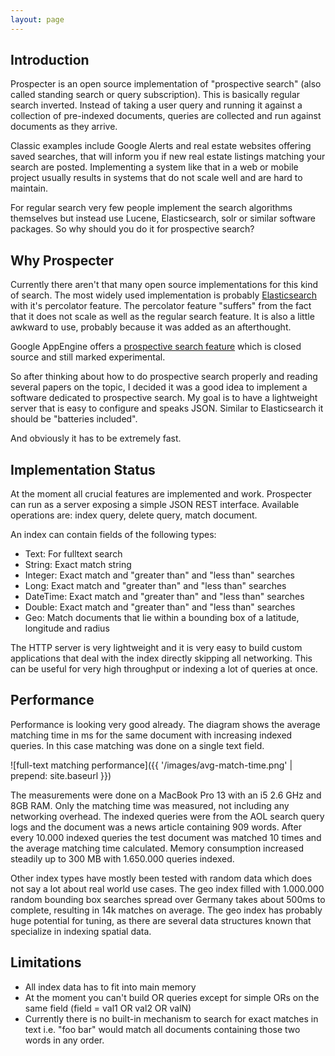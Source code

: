 ```yaml
---
layout: page
---
```


Introduction
------------
Prospecter is an open source implementation of "prospective search" (also called standing search or query subscription).
This is basically regular search inverted. Instead of taking a user query and running it against a collection of
pre-indexed documents, queries are collected and run against documents as they arrive.

Classic examples include Google Alerts and real estate websites offering saved searches, that will inform you if new real
estate listings matching your search are posted. Implementing a system like that in a web or mobile project usually
results in systems that do not scale well and are hard to maintain.

For regular search very few people implement the search algorithms themselves but instead use Lucene, Elasticsearch, solr
or similar software packages. So why should you do it for prospective search?


Why Prospecter
--------------
Currently there aren't that many open source implementations for this kind of search. The most widely used
implementation is probably [Elasticsearch](http://www.elasticsearch.org/) with it's percolator feature. The percolator
feature "suffers" from the fact that it does not scale as well as the regular search feature. It is also a little
awkward to use, probably because it was added as an afterthought.

Google AppEngine offers a [prospective search feature](https://developers.google.com/appengine/docs/python/prospectivesearch/)
which is closed source and still marked experimental.

So after thinking about how to do prospective search properly and reading several papers on the topic, I decided it was
a good idea to implement a software dedicated to prospective search. My goal is to have a lightweight server that is easy
to configure and speaks JSON. Similar to Elasticsearch it should be "batteries included".

And obviously it has to be extremely fast.


Implementation Status
---------------------
At the moment all crucial features are implemented and work. Prospecter can run as a server exposing a simple JSON REST 
interface. Available operations are: index query, delete query, match document.

An index can contain fields of the following types:

*  Text: For fulltext search
*  String: Exact match string
*  Integer: Exact match and "greater than" and "less than" searches
*  Long: Exact match and "greater than" and "less than" searches
*  DateTime: Exact match and "greater than" and "less than" searches
*  Double: Exact match and "greater than" and "less than" searches
*  Geo: Match documents that lie within a bounding box of a latitude, longitude and radius

The HTTP server is very lightweight and it is very easy to build custom applications that deal with the index directly
skipping all networking. This can be useful for very high throughput or indexing a lot of queries at once.


Performance
-----------
Performance is looking very good already. The diagram shows the average matching time in ms for the same document with
increasing indexed queries. In this case matching was done on a single text field.

![full-text matching performance]({{ '/images/avg-match-time.png' | prepend: site.baseurl }})

The measurements were done on a MacBook Pro 13 with an i5 2.6 GHz and 8GB RAM. Only the matching time was measured, not
including any networking overhead. The indexed queries were from the AOL search query logs and the document was a news
article containing 909 words. After every 10.000 indexed queries the test document was matched 10 times and the average
matching time calculated. Memory consumption increased steadily up to 300 MB with 1.650.000 queries indexed.

Other index types have mostly been tested with random data which does not say a lot about real world use cases. The geo
index filled with 1.000.000 random bounding box searches spread over Germany takes about 500ms to complete, resulting in
14k matches on average. The geo index has probably huge potential for tuning, as there are several data structures 
known that specialize in indexing spatial data.


Limitations
-----------

*  All index data has to fit into main memory
*  At the moment you can't build OR queries except for simple ORs on the same field (field = val1 OR val2 OR valN)
*  Currently there is no built-in mechanism to search for exact matches in text i.e. "foo bar" would match all documents
containing those two words in any order.